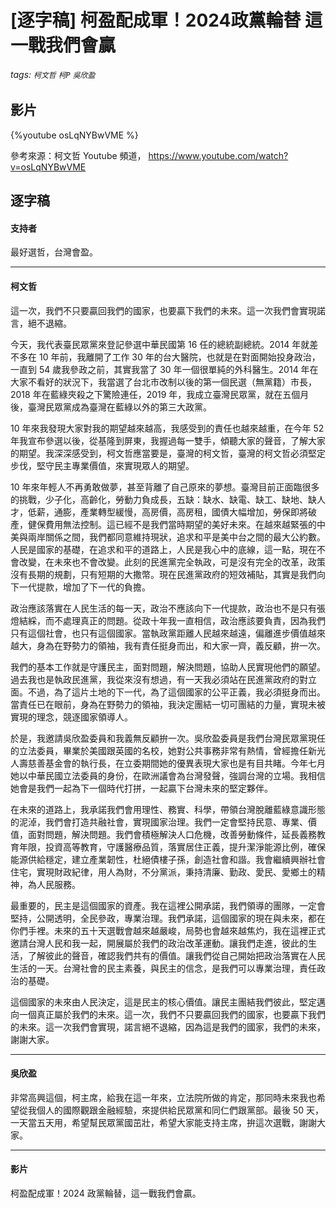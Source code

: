 # [逐字稿] 柯盈配成軍！2024政黨輪替 這一戰我們會贏

###### tags: `柯文哲` `柯P` `吳欣盈`

## 影片

{%youtube osLqNYBwVME %}

參考來源：柯文哲 Youtube 頻道， https://www.youtube.com/watch?v=osLqNYBwVME

## 逐字稿

#### 支持者

最好選哲，台灣會盈。

---

#### 柯文哲

這一次，我們不只要贏回我們的國家，也要贏下我們的未來。這一次我們會實現諾言，絕不退縮。

今天，我代表臺民眾黨來登記參選中華民國第 16 任的總統副總統。2014 年就差不多在 10 年前，我離開了工作 30 年的台大醫院，也就是在對面開始投身政治，一直到 54 歲我參政之前，其實我當了 30 年一個很單純的外科醫生。2014 年在大家不看好的狀況下，我當選了台北市改制以後的第一個民選（無黨籍）市長，2018 年在藍綠夾殺之下驚險連任，2019 年，我成立臺灣民眾黨，就在五個月後，臺灣民眾黨成為臺灣在藍綠以外的第三大政黨。

10 年來我發現大家對我的期望越來越高，我感受到的責任也越來越重，在今年 52 年我宣布參選以後，從基隆到屏東，我握過每一雙手，傾聽大家的聲音，了解大家的期望。我深深感受到，柯文哲應當要是，臺灣的柯文哲，臺灣的柯文哲必須堅定步伐，堅守民主專業價值，來實現眾人的期望。

10 年來年輕人不再勇敢做夢，甚至背離了自己原來的夢想。臺灣目前正面臨很多的挑戰，少子化，高齡化，勞動力負成長，五缺：缺水、缺電、缺工、缺地、缺人才，低薪，通膨，產業轉型緩慢，高房價，高房租，國債大幅增加，勞保即將破產，健保費用無法控制。這已經不是我們當時期望的美好未來。在越來越緊張的中美與兩岸關係之間，我們都同意維持現狀，追求和平是美中台之間的最大公約數。人民是國家的基礎，在追求和平的道路上，人民是我心中的底線，這一點，現在不會改變，在未來也不會改變。此刻的民進黨完全執政，可是沒有完全的改革，政策沒有長期的規劃，只有短期的大撒幣。現在民進黨政府的短效補貼，其實是我們向下一代提款，增加了下一代的負擔。

政治應該落實在人民生活的每一天，政治不應該向下一代提款，政治也不是只有張燈結綵，而不處理真正的問題。從政十年我一直相信，政治應該要負責，因為我們只有這個社會，也只有這個國家。當執政黨距離人民越來越遠，偏離進步價值越來越大，身為在野勢力的領袖，我有責任挺身而出，和大家一齊，義反顧，拚一次。

我們的基本工作就是守護民主，面對問題，解決問題，協助人民實現他們的願望。過去我也是執政民進黨，我從來沒有想過，有一天我必須站在民進黨政府的對立面。不過，為了這片土地的下一代，為了這個國家的公平正義，我必須挺身而出。當責任已在眼前，身為在野勢力的領袖，我決定團結一切可團結的力量，實現未被實現的理念，競逐國家領導人。

於是，我邀請吳欣盈委員和我義無反顧拚一次。吳欣盈委員是我們台灣民眾黨現任的立法委員，畢業於美國跟英國的名校，她對公共事務非常有熱情，曾經擔任新光人壽慈善基金會的執行長，在立委期間她的優異表現大家也是有目共睹。今年七月她以中華民國立法委員的身份，在歐洲議會為台灣發聲，強調台灣的立場。我相信她會是我們一起為下一個時代打拼，一起贏下台灣未來的堅定夥伴。

在未來的道路上，我承諾我們會用理性、務實、科學，帶領台灣脫離藍綠意識形態的泥淖，我們會打造共融社會，實現國家治理。我們一定會堅持民意、專業、價值，面對問題，解決問題。我們會積極解決人口危機，改善勞動條件，延長義務教育年限，投資高等教育，守護醫療品質，落實居住正義，提升潔淨能源比例，確保能源供給穩定，建立產業韌性，杜絕債樓子孫，創造社會和諧。我會繼續興辦社會住宅，實現財政紀律，用人為財，不分黨派，秉持清廉、勤政、愛民、愛鄉土的精神，為人民服務。

最重要的，民主是這個國家的資產。我在這裡公開承諾，我們領導的團隊，一定會堅持，公開透明，全民參政，專業治理。我們承諾，這個國家的現在與未來，都在你們手裡。未來的五十天選戰會越來越嚴峻，局勢也會越來越焦灼，我在這裡正式邀請台灣人民和我一起，開展屬於我們的政治改革運動。讓我們走進，彼此的生活，了解彼此的聲音，確認我們共有的價值。讓我們從自己開始把政治落實在人民生活的一天。台灣社會的民主素養，與民主的信念，是我們可以專業治理，責任政治的基礎。

這個國家的未來由人民決定，這是民主的核心價值。讓民主團結我們彼此，堅定邁向一個真正屬於我們的未來。這一次，我們不只要贏回我們的國家，也要贏下我們的未來。這一次我們會實現，諾言絕不退縮，因為這是我們的國家，我們的未來，謝謝大家。

---

#### 吳欣盈

非常高興這個，柯主席，給我在這一年來，立法院所做的肯定，那同時未來我也希望從我個人的國際觀跟金融經驗，來提供給民眾黨和同仁們跟黨部。最後 50 天，一天當五天用，希望幫民眾黨國茁壯，希望大家能支持主席，拚這次選戰，謝謝大家。

---

#### 影片

柯盈配成軍！2024 政黨輪替，這一戰我們會贏。
